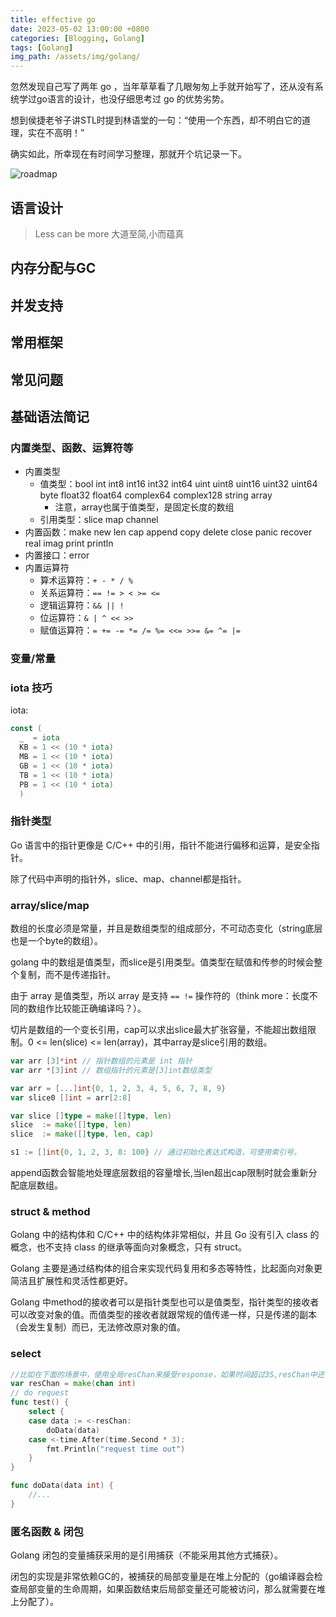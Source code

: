 ```yaml
---
title: effective go 
date: 2023-05-02 13:00:00 +0800
categories: [Blogging, Golang]
tags: [Golang]
img_path: /assets/img/golang/
---
```


忽然发现自己写了两年 go ，当年草草看了几眼匆匆上手就开始写了，还从没有系统学过go语言的设计，也没仔细思考过 go 的优势劣势。

想到侯捷老爷子讲STL时提到林语堂的一句：“使用一个东西，却不明白它的道理，实在不高明！”

确实如此，所幸现在有时间学习整理，那就开个坑记录一下。

![roadmap](golang-developer-roadmap.png)

## 语言设计

> Less can be more 大道至简,小而蕴真

## 内存分配与GC

## 并发支持

## 常用框架

## 常见问题

## 基础语法简记

### 内置类型、函数、运算符等

- 内置类型
  - 值类型：bool int int8 int16 int32 int64 uint uint8 uint16 uint32 uint64 byte float32 float64 complex64 complex128 string array
    - 注意，array也属于值类型，是固定长度的数组
  - 引用类型：slice map channel
- 内置函数：make new len cap append copy delete close panic recover real imag print println
- 内置接口：error
- 内置运算符
  - 算术运算符：`+ - * / %`
  - 关系运算符：`== != > < >= <=`
  - 逻辑运算符：`&& || !`
  - 位运算符：`& | ^ << >>`
  - 赋值运算符：`= += -= *= /= %= <<= >>= &= ^= |=`

### 变量/常量

### iota 技巧

iota:

```go
const (
  _  = iota
  KB = 1 << (10 * iota)
  MB = 1 << (10 * iota)
  GB = 1 << (10 * iota)
  TB = 1 << (10 * iota)
  PB = 1 << (10 * iota)
  )
```

### 指针类型

Go 语言中的指针更像是 C/C++ 中的引用，指针不能进行偏移和运算，是安全指针。

除了代码中声明的指针外，slice、map、channel都是指针。

### array/slice/map

数组的长度必须是常量，并且是数组类型的组成部分，不可动态变化（string底层也是一个byte的数组）。

golang 中的数组是值类型，而slice是引用类型。值类型在赋值和传参的时候会整个复制，而不是传递指针。

由于 array 是值类型，所以 array 是支持 `== !=` 操作符的（think more：长度不同的数组作比较能正确编译吗？）。

切片是数组的一个变长引用，cap可以求出slice最大扩张容量，不能超出数组限制。0 <= len(slice) <= len(array)，其中array是slice引用的数组。

```go
var arr [3]*int // 指针数组的元素是 int 指针
var arr *[3]int // 数组指针的元素是[3]int数组类型

var arr = [...]int{0, 1, 2, 3, 4, 5, 6, 7, 8, 9}
var slice0 []int = arr[2:8]

var slice []type = make([]type, len)
slice  := make([]type, len)
slice  := make([]type, len, cap)

s1 := []int{0, 1, 2, 3, 8: 100} // 通过初始化表达式构造，可使用索引号。
```

append函数会智能地处理底层数组的容量增长,当len超出cap限制时就会重新分配底层数组。

### struct & method

Golang 中的结构体和 C/C++ 中的结构体非常相似，并且 Go 没有引入 class 的概念，也不支持 class 的继承等面向对象概念，只有 struct。

Golang 主要是通过结构体的组合来实现代码复用和多态等特性，比起面向对象更简洁且扩展性和灵活性都更好。

Golang 中method的接收者可以是指针类型也可以是值类型，指针类型的接收者可以改变对象的值。而值类型的接收者就跟常规的值传递一样，只是传递的副本（会发生复制）而已，无法修改原对象的值。

### select

```go
//比如在下面的场景中，使用全局resChan来接受response，如果时间超过3S,resChan中还没有数据返回，则第二条case将执行
var resChan = make(chan int)
// do request
func test() {
    select {
    case data := <-resChan:
        doData(data)
    case <-time.After(time.Second * 3):
        fmt.Println("request time out")
    }
}

func doData(data int) {
    //...
}
```

### 匿名函数 & 闭包

Golang 闭包的变量捕获采用的是引用捕获（不能采用其他方式捕获）。

闭包的实现是非常依赖GC的，被捕获的局部变量是在堆上分配的（go编译器会检查局部变量的生命周期，如果函数结束后局部变量还可能被访问，那么就需要在堆上分配了）。
